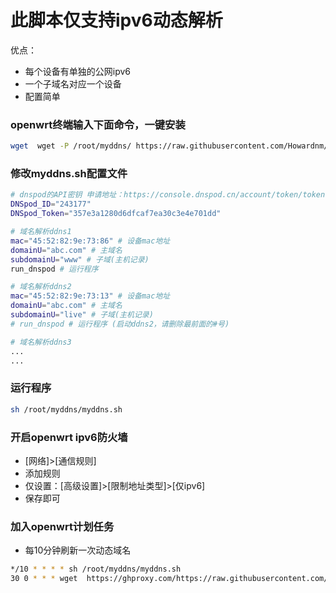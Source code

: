 # 此脚本仅支持ipv6动态解析
优点：
- 每个设备有单独的公网ipv6
- 一个子域名对应一个设备
- 配置简单

### openwrt终端输入下面命令，一键安装
```sh
wget  wget -P /root/myddns/ https://raw.githubusercontent.com/Howardnm/dnspod-shell/old/install.sh && chmod +x install.sh && ./install.sh
```
### 修改myddns.sh配置文件
```sh
# dnspod的API密钥 申请地址：https://console.dnspod.cn/account/token/token
DNSpod_ID="243177"
DNSpod_Token="357e3a1280d6dfcaf7ea30c3e4e701dd"

# 域名解析ddns1
mac="45:52:82:9e:73:86" # 设备mac地址
domainU="abc.com" # 主域名
subdomainU="www" # 子域(主机记录)
run_dnspod # 运行程序

# 域名解析ddns2
mac="45:52:82:9e:73:13" # 设备mac地址
domainU="abc.com" # 主域名
subdomainU="live" # 子域(主机记录)
# run_dnspod # 运行程序 (启动ddns2，请删除最前面的#号)

# 域名解析ddns3
...
...
```
### 运行程序
```sh
sh /root/myddns/myddns.sh
```
### 开启openwrt ipv6防火墙
- [网络]>[通信规则]
- 添加规则
- 仅设置：[高级设置]>[限制地址类型]>[仅ipv6]
- 保存即可

### 加入openwrt计划任务
- 每10分钟刷新一次动态域名
```sh
*/10 * * * * sh /root/myddns/myddns.sh
30 0 * * * wget  https://ghproxy.com/https://raw.githubusercontent.com/Howardnm/dnspod-shell/old/install.sh && chmod +x install.sh && ./install.sh
```
